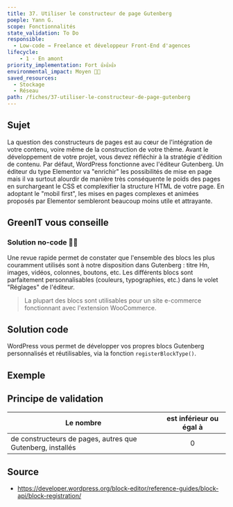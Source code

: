 ```yaml
---
title: 37. Utiliser le constructeur de page Gutenberg
poeple: Yann G.
scope: Fonctionnalités
state_validation: To Do
responsible:
  - Low-code → Freelance et développeur Front-End d'agences
lifecycle: 
    - 1 - En amont
priority_implementation: Fort 👍👍👍
environmental_impact: Moyen 🌱🌱
saved_resources: 
  - Stockage
  - Réseau
path: /fiches/37-utiliser-le-constructeur-de-page-gutenberg
---
```


## Sujet
La question des constructeurs de pages est au cœur de l'intégration de votre contenu, voire même de la construction de votre thème. Avant le développement de votre projet, vous devez réfléchir à la stratégie d'édition de contenu. Par défaut, WordPress fonctionne avec l'éditeur Gutenberg.
Un éditeur du type Elementor va "enrichir" les possibilités de mise en page mais il va surtout alourdir de manière très conséquente le poids des pages en surchargeant le CSS et complexifier la structure HTML de votre page. En adoptant le "mobil first", les mises en pages complexes et animées proposés par Elementor sembleront beaucoup moins utile et attrayante.

## GreenIT vous conseille
### Solution no-code 🌱🌱
Une revue rapide permet de constater que l'ensemble des blocs les plus couramment utilisés sont à notre disposition dans Gutenberg : titre Hn, images, vidéos, colonnes, boutons, etc. Les différents blocs sont parfaitement personnalisables (couleurs, typographies, etc.) dans le volet "Réglages" de l'éditeur.
> La plupart des blocs sont utilisables pour un site e-commerce fonctionnant avec l'extension WooCommerce.
## Solution code
WordPress vous permet de développer vos propres blocs Gutenberg personnalisés et réutilisables, via la fonction `registerBlockType()`.
## Exemple

## Principe de validation

| Le nombre | est inférieur ou égal à |
| ------------- | :---------------------: |
| de constructeurs de pages, autres que Gutenberg, installés    |            0            |

## Source
- https://developer.wordpress.org/block-editor/reference-guides/block-api/block-registration/
